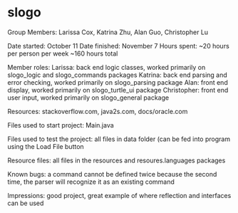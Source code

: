 # slogo 

Group Members: Larissa Cox, Katrina Zhu, Alan Guo, Christopher Lu

Date started: October 11
Date finished: November 7
Hours spent: ~20 hours per person per week
			~160 hours total

Member roles:
Larissa: back end logic classes, worked primarily on slogo_logic and slogo_commands packages
Katrina: back end parsing and error checking, worked primarily on slogo_parsing package
Alan: front end display, worked primarily on slogo_turtle_ui package
Christopher: front end user input, worked primarily on slogo_general package

Resources: stackoverflow.com, java2s.com, docs/oracle.com

Files used to start project: Main.java

Files used to test the project: all files in data folder (can be fed into program using the Load File button

Resource files: all files in the resources and resoures.languages packages

Known bugs: a command cannot be defined twice because the second time, the parser will recognize it as an existing command

Impressions: good project, great example of where reflection and interfaces can be used



